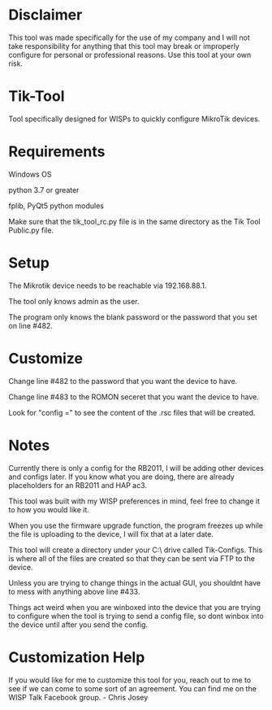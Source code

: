 # Disclaimer
This tool was made specifically for the use of my company and I will not take responsibility for anything that this tool may break or improperly configure for personal or professional reasons. Use this tool at your own risk.

# Tik-Tool
Tool specifically designed for WISPs to quickly configure MikroTik devices.

# Requirements
Windows OS

python 3.7 or greater

fplib, PyQt5 python modules

Make sure that the tik_tool_rc.py file is in the same directory as the Tik Tool Public.py file.

# Setup
The Mikrotik device needs to be reachable via 192.168.88.1.

The tool only knows admin as the user.

The program only knows the blank password or the password that you set on line #482.

# Customize
Change line #482 to the password that you want the device to have.

Change line #483 to the ROMON seceret that you want the device to have.

Look for "config =" to see the content of the .rsc files that will be created.

# Notes
Currently there is only a config for the RB2011, I will be adding other devices and configs later. If you know what you are doing, there are already placeholders for an RB2011 and HAP ac3.

This tool was built with my WISP preferences in mind, feel free to change it to how you would like it.

When you use the firmware upgrade function, the program freezes up while the file is uploading to the device, I will fix that at a later date.

This tool will create a directory under your C:\ drive called Tik-Configs. This is where all of the files are created so that they can be sent via FTP to the device.

Unless you are trying to change things in the actual GUI, you shouldnt have to mess with anything above line #433.

Things act weird when you are winboxed into the device that you are trying to configure when the tool is trying to send a config file, so dont winbox into the device until after you send the config.

# Customization Help
If you would like for me to customize this tool for you, reach out to me to see if we can come to some sort of an agreement. You can find me on the WISP Talk Facebook group. - Chris Josey
